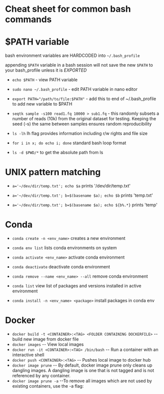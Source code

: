 Cheat sheet for common bash commands
===


$PATH variable
===

bash environment variables are HARDCODED into `~/.bash_profile`

appending `$PATH` variable in a bash session will not save the new `$PATH` to your bash_profile unless it is *EXPORTED*


- `echo $PATH` - view PATH variable

- `sudo nano ~/.bash_profile` - edit PATH variable in nano editor

- `export PATH="/path/to/file:$PATH"` - add this to end of ~/.bash_profile to add new variable to $PATH

- `seqtk sample -s100 read1.fq 10000 > sub1.fq` - this randomly subsets a number of reads (10k) from the original dataset for testing. Keeping the seed (-s) the same between samples ensures random reproducibility

- `ls -lh` lh flag provides information including r/w rights and file size

- `for i in x; do echo i; done` standard bash loop format

- `ls -d $PWD/*` to get the absolute path from ls


UNIX pattern matching
===

- `a='~/dev/dir/temp.txt'; echo $a` prints '/dev/dir/temp.txt'

- `a='~/dev/dir/temp.txt'; b=$(basename $a); echo $b` prints 'temp.txt'

- `a='~/dev/dir/temp.txt'; b=$(basename $a); echo ${b%.*}` prints 'temp'


Conda
===

- `conda create -n <env_name>` creates a new environment

- `conda env list` lists conda environments on system

- `conda activate <env_name>` activate conda environment

- `conda deactivate` deactivate conda environment

- `conda remove --name <env_name> --all` remove conda environment

- `conda list` view list of packages and versions installed in active environment

- `conda install -n <env_name> <package>` install packages in conda env


Docker
===

- `docker build -t <CONTAINER>:<TAG> <FOLDER CONTAINING DOCKERFILE>` -- build new image from docker file
- `docker images` -- View local images
- `docker run -it <CONTAINER>:<TAG> /bin/bash` -- Run a container with an interactive shell
- `docker push <CONTAINER>:<TAG>` -- Pushes local image to docker hub
- `docker image prune` -- By default, docker image prune only cleans up dangling images. A dangling image is one that is not tagged and is not referenced by any container.
- `docker image prune -a` --To remove all images which are not used by existing containers, use the -a flag: